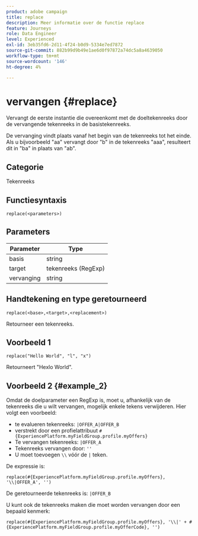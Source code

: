 ```yaml
---
product: adobe campaign
title: replace
description: Meer informatie over de functie replace
feature: Journeys
role: Data Engineer
level: Experienced
exl-id: 3eb35fd6-2d11-4f24-b0d9-5334e7ed7872
source-git-commit: 882b99d9b49e1ae6d0f97872a74dc5a8a4639050
workflow-type: tm+mt
source-wordcount: '146'
ht-degree: 4%

---
```


# vervangen {#replace}

Vervangt de eerste instantie die overeenkomt met de doeltekenreeks door de vervangende tekenreeks in de basistekenreeks.

De vervanging vindt plaats vanaf het begin van de tekenreeks tot het einde. Als u bijvoorbeeld &quot;aa&quot; vervangt door &quot;b&quot; in de tekenreeks &quot;aaa&quot;, resulteert dit in &quot;ba&quot; in plaats van &quot;ab&quot;.

## Categorie

Tekenreeks

## Functiesyntaxis

`replace(<parameters>)`

## Parameters

| Parameter | Type |
|-----------|--------------|
| basis | string |
| target | tekenreeks (RegExp) |
| vervanging | string |

## Handtekening en type geretourneerd

`replace(<base>,<target>,<replacement>)`

Retourneer een tekenreeks.

## Voorbeeld 1

`replace("Hello World", "l", "x")`

Retourneert &quot;Hexlo World&quot;.

## Voorbeeld 2 {#example_2}

Omdat de doelparameter een RegExp is, moet u, afhankelijk van de tekenreeks die u wilt vervangen, mogelijk enkele tekens verwijderen. Hier volgt een voorbeeld:

* te evalueren tekenreeks: `|OFFER_A|OFFER_B`
* verstrekt door een profielattribuut `#{ExperiencePlatform.myFieldGroup.profile.myOffers}`
* Te vervangen tekenreeks: `|OFFER_A`
* Tekenreeks vervangen door: `''`
* U moet toevoegen `\\` vóór de `|` teken.

De expressie is:

`replace(#{ExperiencePlatform.myFieldGroup.profile.myOffers}, '\\|OFFER_A', '')`

De geretourneerde tekenreeks is: `|OFFER_B`

U kunt ook de tekenreeks maken die moet worden vervangen door een bepaald kenmerk:

`replace(#{ExperiencePlatform.myFieldGroup.profile.myOffers}, '\\|' + #{ExperiencePlatform.myFieldGroup.profile.myOfferCode}, '')`

